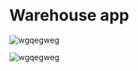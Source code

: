 # Warehouse app

![wgqegweg](https://user-images.githubusercontent.com/42721137/44749861-78dd4080-ab1c-11e8-80ef-8bf69a5532a4.png)

![wgqegweg](https://user-images.githubusercontent.com/42721137/44750057-0b7ddf80-ab1d-11e8-9c91-85d10b7d0695.png)

